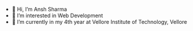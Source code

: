 - 👋 Hi, I’m Ansh Sharma
- 👀 I’m interested in Web Development
- 🌱 I’m currently in my 4th year at Vellore Institute of Technology, Vellore

<!---
anshsharma43/anshsharma43 is a ✨ special ✨ repository because its `README.md` (this file) appears on your GitHub profile.
You can click the Preview link to take a look at your changes.
--->
